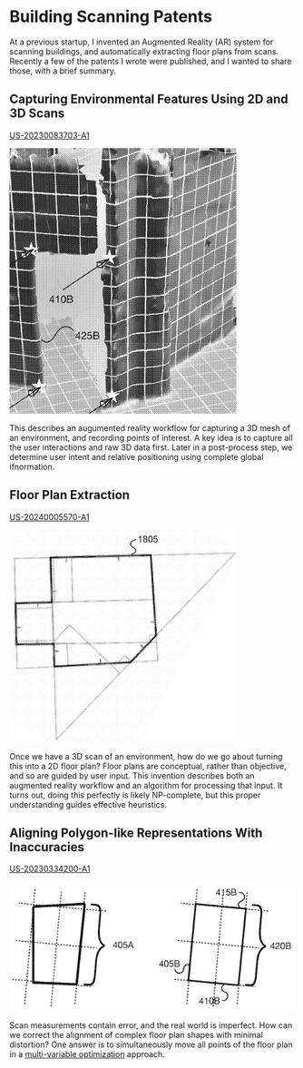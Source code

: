 # Building Scanning Patents

At a previous startup, I invented an Augmented Reality (AR) system for scanning buildings,
and automatically extracting floor plans from scans.
Recently a few of the patents I wrote were published, and I wanted to share those, with a brief summary.
 
## Capturing Environmental Features Using 2D and 3D Scans 

[US-20230083703-A1](https://ppubs.uspto.gov/dirsearch-public/print/downloadPdf/20230083703)

![ar scan](ar-scan.png)

This describes an augumented reality workflow for capturing a 3D mesh of an environment, and recording points of interest.
A key idea is to capture all the user interactions and raw 3D data first.
Later in a post-process step, we determine user intent and relative positioning using complete global ifnormation.

## Floor Plan Extraction 

[US-20240005570-A1](https://ppubs.uspto.gov/dirsearch-public/print/downloadPdf/20240005570)

![possible-scans](possible-scans.png)

Once we have a 3D scan of an environment, how do we go about turning this into a 2D floor plan?
Floor plans are conceptual, rather than objective, and so are guided by user input.
This invention describes both an augmented reality workflow and an algorithm for processing that input.
It turns out, doing this perfectly is likely NP-complete, but this proper understanding guides effective heuristics.

## Aligning Polygon-like Representations With Inaccuracies 

[US-20230334200-A1](https://ppubs.uspto.gov/dirsearch-public/print/downloadPdf/20230334200)

![align shapes](align-shapes.png)

Scan measurements contain error, and the real world is imperfect.
How can we correct the alignment of complex floor plan shapes with minimal distortion?
One answer is to simultaneously move all points of the floor plan in a [multi-variable optimization](/why-train-when-you-can-optimize/) approach.





